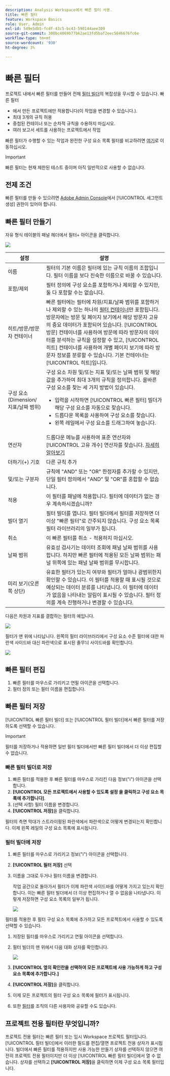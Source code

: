 ```yaml
---
description: Analysis Workspace에서 빠른 필터 사용.
title: 빠른 필터
feature: Workspace Basics
role: User, Admin
exl-id: 549e5db5-fcdf-43c5-bc43-590144aee309
source-git-commit: 300bc4069b77b62ae13fd5baf2eec5846676fc6e
workflow-type: tm+mt
source-wordcount: '930'
ht-degree: 3%

---
```


# 빠른 필터

프로젝트 내에서 빠른 필터를 만들어 전체 [필터 빌더](/help/components/filters/create-filters.md)의 복잡성을 무시할 수 있습니다. 빠른 필터

* 에서 만든 프로젝트에만 적용합니다(이 작업을 변경할 수 있습니다.).
* 최대 3개의 규칙 허용
* 중첩된 컨테이너 또는 순차적 규칙을 수용하지 마십시오.
* 여러 보고서 세트를 사용하는 프로젝트에서 작업

빠른 필터가 수행할 수 있는 작업과 완전한 구성 요소 목록 필터를 비교하려면 [여기](/help/components/filters/filters-overview.md)로 이동하십시오.

>[!IMPORTANT]
> 빠른 필터는 현재 제한된 테스트 중이며 아직 일반적으로 사용할 수 없습니다.

## 전제 조건

빠른 필터를 만들 수 있으려면 [Adobe Admin Console](https://experienceleague.adobe.com/docs/analytics/admin/admin-console/permissions/summary-tables.html?lang=en#analytics-tools)에서 [!UICONTROL 세그먼트 생성] 권한이 있어야 합니다.

## 빠른 필터 만들기

자유 형식 테이블의 패널 헤더에서 필터+ 아이콘을 클릭합니다.

![](assets/quick-seg1.png)

| 설정 | 설명 |
| --- | --- |
| 이름 | 필터의 기본 이름은 필터에 있는 규칙 이름의 조합입니다. 필터 이름을 보다 친숙한 이름으로 바꿀 수 있습니다. |
| 포함/제외 | 필터 정의에 구성 요소를 포함하거나 제외할 수 있지만, 둘 다 포함할 수는 없습니다. |
| 히트/방문/방문자 컨테이너 | 빠른 필터에는 필터에 차원/지표/날짜 범위를 포함하거나 제외할 수 있는 하나의 [필터 컨테이너](https://experienceleague.adobe.com/docs/analytics-platform/using/cja-components/cja-filters/filters-overview.html?lang=ko-KR#filter-containers)만 포함됩니다.  방문자에는 방문 및 페이지 보기에서 해당 방문자 고유의 중요 데이터가 포함되어 있습니다. [!UICONTROL 방문] 컨테이너를 사용하여 방문에 따라 방문자의 데이터를 분석하는 규칙을 설정할 수 있고, [!UICONTROL 히트] 컨테이너를 사용하여 개별 페이지 보기에 따라 방문자 정보를 분류할 수 있습니다. 기본 컨테이너는 [!UICONTROL 히트]입니다. |
| 구성 요소(Dimension/지표/날짜 범위) | 구성 요소 차원 및/또는 지표 및/또는 날짜 범위 및 해당 값을 추가하여 최대 3개의 규칙을 정의합니다. 올바른 구성 요소를 찾는 세 가지 방법이 있습니다.<ul><li>입력을 시작하면 [!UICONTROL 빠른 필터] 빌더가 해당 구성 요소를 자동으로 찾습니다.</li><li>드롭다운 목록을 사용하여 구성 요소를 찾습니다.</li><li>왼쪽 레일에서 구성 요소를 드래그하여 놓습니다.</li></ul> |
| 연산자 | 드롭다운 메뉴를 사용하여 표준 연산자와 [!UICONTROL 고유 개수] 연산자를 찾습니다. [자세히 알아보기](https://experienceleague.adobe.com/docs/analytics/components/filteration/segment-reference/seg-operators.html?lang=en) |
| 더하기(+) 기호 | 다른 규칙 추가 |
| 및/또는 구분자 | 규칙에 &quot;AND&quot; 또는 &quot;OR&quot; 한정자를 추가할 수 있지만, 단일 필터 정의에서 &quot;AND&quot; 및 &quot;OR&quot;를 혼합할 수 없습니다. |
| 적용 | 이 필터를 패널에 적용합니다. 필터에 데이터가 없는 경우 계속하시겠습니까? |
| 빌더 열기 | 필터 빌더를 엽니다. 필터 빌더에서 필터를 저장하면 더 이상 &quot;빠른 필터&quot;로 간주되지 않습니다. 구성 요소 목록 필터 라이브러리의 일부가 됩니다. |
| 취소 | 이 빠른 필터를 취소 - 적용하지 마십시오. |
| 날짜 범위 | 유효성 검사기는 데이터 조회에 패널 날짜 범위를 사용합니다. 하지만 빠른 필터에 적용된 모든 날짜 범위는 패널 위쪽에 있는 패널 날짜 범위를 무시합니다. |
| 미리 보기(오른쪽 상단) | 유효한 필터가 있는지 여부와 필터가 얼마나 광범위한지 확인할 수 있습니다. 이 필터를 적용할 때 표시될 것으로 예상되는 데이터 분류를 나타냅니다. 이 필터에 데이터가 없음을 나타내는 알림이 표시될 수 있습니다. 필터 정의를 계속 진행하거나 변경할 수 있습니다. |

다음은 차원과 지표를 결합하는 필터의 예입니다.

![](assets/quick-seg2.png)

필터가 맨 위에 나타납니다. 왼쪽의 필터 라이브러리에서 구성 요소 수준 필터에 대한 파란색 사이드바 대신 파란색으로 표시된 줄무늬 사이드바를 확인합니다.

![](assets/quick-seg3.png)

## 빠른 필터 편집

1. 빠른 필터를 마우스로 가리키고 연필 아이콘을 선택합니다.
1. 필터 정의 또는 필터 이름을 편집합니다.

## 빠른 필터 저장

[!UICONTROL 빠른 필터 빌더] 또는 [!UICONTROL 필터 빌더]에서 빠른 필터를 저장하도록 선택할 수 있습니다.

>[!IMPORTANT]
>필터를 저장하거나 적용하면 일반 필터 빌더에서만 빠른 필터 빌더에서 더 이상 편집할 수 없습니다.

### 빠른 필터 빌더로 저장

1. 빠른 필터를 적용한 후 빠른 필터를 마우스로 가리킨 다음 정보(&quot;i&quot;) 아이콘을 선택합니다.
1. **[!UICONTROL 모든 프로젝트에서 사용할 수 있도록 설정 을 클릭하고 구성 요소 목록에 추가합니다]**.
1. (선택 사항) 필터 이름을 변경합니다.
1. **[!UICONTROL 저장]**&#x200B;을 클릭합니다.

필터의 측면 막대가 스트라이핑된 파란색에서 파란색으로 어떻게 변경되는지 확인합니다. 이제 왼쪽 레일의 구성 요소 목록에 표시됩니다.

### 필터 빌더에 저장

1. 빠른 필터를 마우스로 가리키고 정보(&quot;i&quot;) 아이콘을 선택합니다.
1. **[!UICONTROL 필터 저장]** 선택
1. 이름을 그대로 두거나 필터 이름을 변경합니다.

   작업 공간으로 돌아가서 필터가 이제 파란색 사이드바를 어떻게 가지고 있는지 확인합니다. 이는 빠른 필터 빌더에서 더 이상 편집하거나 열 수 없음을 나타냅니다. 이렇게 저장하면 구성 요소 목록의 일부가 됩니다.

   ![](assets/quick-seg4.png)

필터를 적용한 후 필터 구성 요소 목록에 추가하고 모든 프로젝트에서 사용할 수 있도록 선택할 수 있습니다.

1. 저장된 필터를 마우스로 가리키고 연필 아이콘을 선택합니다.

1. 필터 빌더의 맨 위에서 다음 대화 상자를 확인합니다.

   ![](assets/project-only.png)

1. **[!UICONTROL 옆의 확인란을 선택하여 모든 프로젝트에 사용 가능하게 하고 구성 요소 목록에 추가합니다.]**
1. **[!UICONTROL 저장]**&#x200B;을 클릭합니다.
1. 이제 모든 프로젝트의 필터 구성 요소 목록에 필터가 표시됩니다.
1. 또한 [필터](/help/components/filters/manage-filters.md)를 조직의 다른 사용자와 공유할 수도 있습니다.

## 프로젝트 전용 필터란 무엇입니까?

프로젝트 전용 필터는 빠른 필터 또는 임시 Workspace 프로젝트 필터입니다. [!UICONTROL 필터 빌더]에서 이러한 필드를 편집/열면 프로젝트 전용 상자가 표시됩니다. 빌더에서 빠른 필터를 적용하지만 사용 가능한 만들기 상자를 선택하지 않으면 여전히 프로젝트 전용 필터이지만 더 이상 [!UICONTROL 빠른 필터 빌더]에서 열 수 없습니다. 상자를 선택하고 **[!UICONTROL 저장]**&#x200B;을 클릭하면 이제 구성 요소 목록 필터입니다.
